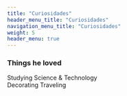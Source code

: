 ```yaml
---
title: "Curiosidades"
header_menu_title: "Curiosidades"
navigation_menu_title: "Curiosidades"
weight: 5
header_menu: true
---
```


### Things he loved
Studying Science & Technology  
Decorating
Traveling